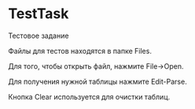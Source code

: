 # TestTask
Тестовое задание

Файлы для тестов находятся в папке Files.

Для того, чтобы открыть файл, нажмите File->Open.

Для получения нужной таблицы нажмите Edit-Parse.

Кнопка Clear используется для очистки таблиц.
